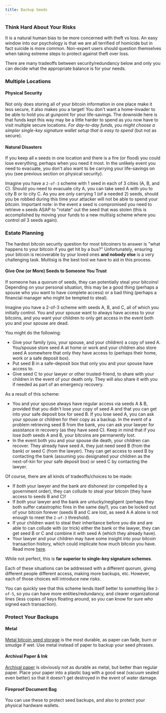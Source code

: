 ```yaml
---
title: Backup Seeds
---
```


### Think Hard About Your Risks
It is a natural human bias to be more concerned with theft vs loss.
An easy window into our psychology is that we are all terrified of homicide but in fact suicide is more common.
Non-expert users should question themselves when taking extreme steps to protect against theft over loss.

There are many tradeoffs between security/redundancy below and only you can decide what the appropriate balance is for your needs.

### Multiple Locations

#### Physical Security
Not only does storing all of your bitcoin information in one place make it less secure, it also makes you a target!
You don't want a home-invader to be able to hold you at gunpoint for your life-savings.
The downside here is that funds kept this way may be a little harder to spend as you now have to visit multiple secure locations.
_For day-to-day funds, you might choose a simpler single-key signature wallet setup that is easy to spend_ (but not as secure).

#### Natural Disasters
If you keep all `m` seeds in one location and there is a fire (or flood) you could lose everything, perhaps when you need it most.
In the unlikely event you need to evacuate, you don't also want to be carrying your life-savings on you (see previous section on physical security).

Imagine you have a `2-of-3` scheme with 1 seed in each of 3 cities (A, B, and C).
Should you need to evacuate city A, you can take seed A with you to city B or to city C.
As you are only carrying 1 (of a needed 2) seeds, should you be robbed during this time your attacker will not be able to spend your bitcoin.
Important note: in the event a seed is compromised you need to retrieve `m` seeds ASAP to "rotate" out the seed that was stolen (this is accomplished by moving your funds to a new multisig scheme where you control *all* 3 seeds again).


### Estate Planning
The hardest bitcoin security question for most bitcoiners to answer is "what happens to your bitcoin if you get hit by a bus?"
Unfortunately, ensuring your bitcoin is recoverable by your loved ones **and nobody else** is a very challenging task.
Multisig is the best tool we have to aid in this process.

#### Give One (or More) Seeds to Someone You Trust
If someone has a quorum of seeds, they can potentially steal your bitcoins!
Depending on your personal situation, this may be a good thing (perhaps a spouse who you want to have complete access) or a bad thing (perhaps a financial manager who might be tempted to steal).

Imagine you have a 2-of-3 scheme with seeds A, B, and C, all of which you initially control.
You and your spouse want to always have access to your bitcoins, and you want your children to only get access in the event both you and your spouse are dead.

You might do the following:

* Give your family (you, your spouse, and your children) a copy of seed A. You/spouse store seed A at home or work and your children also store seed A somewhere that only they have access to (perhaps their home, work or a safe deposit box).
* Put seed B in a safe-deposit box that only you and your spouse have access to.
* Give seed C to your lawyer or other trusted-friend, to share with your children in the event of your death only. They will also share it with you if needed as part of an emergency recovery.

As a result of this scheme:

* You and your spouse always have regular access via seeds A & B, provided that you didn't lose your copy of seed A and that you can get into your safe deposit box for seed B. If you lose seed A, you can ask your spouse or children for their copy as a backup. In the event of a problem retrieving seed B from the bank, you can ask your lawyer for assistance in recovery (as they have seed C). Keep in mind that if you lose *both* seeds A and B, your bitcoins are permanently lost.
* In the event both you and your spouse die death, your children can recover. They already have seed A, they just need seed B (from the bank) or seed C (from the lawyer). They can get access to seed B by contacting the bank (assuming you designated your children as the next-of-kin for your safe deposit box) or seed C by contacting the lawyer.

Of course, there are all kinds of tradeoffs/choices to be made:

* If *both* your lawyer and the bank are dishonest (or compelled by a government order), they can collude to steal your bitcoin (they have access to seeds B and C)!
* If *both* your lawyer and the bank are unlucky/negligent (perhaps they both suffer catastrophic fires in the same day!), you can be locked out of your bitcoin forever (seeds B and C are lost, as seed A A alone is not enough to meet the `2-of-3` threshold).
* If your children want to steal their inheritance before you die and are able to can collude with (or trick) either the bank or the lawyer, they can get seed B or C and combine it with seed A (which they already have).
* Your lawyer and your children may have some insight into your bitcoin transaction history, which could implicate how much bitcoin you have.
Read more [here](/known-issues/seeds-and-privacy).

While not perfect, this is **far superior to single-key signature schemes**.

Each of these situations can be addressed with a different quorum, giving different people different access, making more backups, etc.
However, each of those choices will introduce new risks.

You can quickly see that this scheme lends itself better to something like `3-of-5`, so you can have more entities/redundancy, and clearer organizational lines (less copies of keys floating around, so you can know for sure *who* signed each transaction).

### Protect Your Backups

#### Metal
[Metal bitcoin seed storage](https://blog.lopp.net/metal-bitcoin-seed-storage-stress-test-round-iii/) is the most durable, as paper can fade, burn or smudge if wet.
Use metal instead of paper to backup your seed phrases.

#### Archival Paper & Ink
[Archival paper](https://en.wikipedia.org/wiki/Acid-free_paper#Archival_paper) is obviously not as durable as metal, but better than regular paper.
Place your paper into a plastic bag with a good seal (vacuum sealed even better) so that it doesn't get destroyed in the event of water damage.

#### Fireproof Document Bag
You can use these to protect seed backups, and also to protect your physical hardware wallets.
